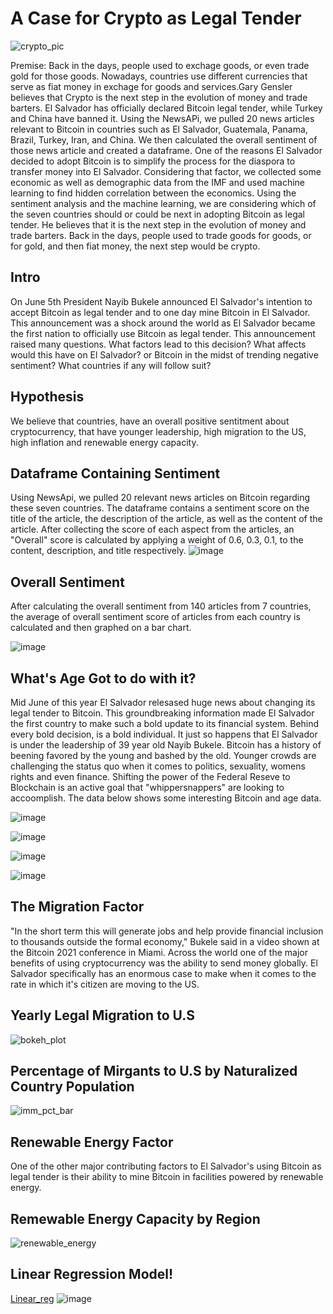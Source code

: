 # A Case for Crypto as Legal Tender
![crypto_pic](https://user-images.githubusercontent.com/78506291/123009759-58e13080-d38b-11eb-8763-e1a69c502e73.PNG)

Premise:  Back in the days, people used to exchage goods, or even trade gold for those goods. Nowadays, countries use different currencies that serve as fiat money in exchage for goods and services.Gary Gensler believes that Crypto is the next step in the evolution of money and trade barters. El Salvador has officially declared Bitcoin legal tender, while Turkey and China have banned it. Using the NewsAPi, we pulled 20 news articles relevant to Bitcoin in countries such as El Salvador, Guatemala, Panama, Brazil, Turkey, Iran, and China. We then calculated the overall sentiment of those news article and created a dataframe. One of the reasons El Salvador decided to adopt Bitcoin is to simplify the process for the diaspora to transfer money into El Salvador. Considering that factor, we collected some economic as well as demographic data from the IMF and used machine learning to find hidden correlation between the economics. Using the sentiment analysis and the machine learning, we are considering which of the seven countries should or could be next in adopting Bitcoin as legal tender. He believes that it is the next step in the evolution of money and trade barters. Back in the days, people used to trade goods for goods, or for gold, and then fiat money, the next step would be crypto.

## Intro
On June 5th President Nayib Bukele announced El Salvador's intention to accept Bitcoin as legal tender and to one day mine Bitcoin in El Salvador. This announcement was a shock around the world as El Salvador became the first nation to officially use Bitcoin as legal tender. This announcement raised many questions. What factors lead to this decision? What affects would this have on El Salvador? or Bitcoin in the midst of trending negative sentiment?  What countries if any will follow suit? 

## Hypothesis
We believe that countries, have an overall positive sentitment about cryptocurrency, that have younger leadership, high migration to the US, high inflation and renewable energy capacity. 

## Dataframe Containing Sentiment

Using NewsApi, we pulled 20 relevant news articles on Bitcoin regarding these seven countries. The dataframe contains a sentiment score on the title of the article,
the description of the article, as well as the content of the article. After collecting the score of each aspect from the articles, an "Overall" score is calculated by applying a weight of 0.6, 0.3, 0.1, to the content, description, and title respectively.
![image](https://user-images.githubusercontent.com/79224741/122848608-e7947580-d2d7-11eb-9dd4-0620af42aac6.png)

## Overall Sentiment
After calculating the overall sentiment from 140 articles from 7 countries, the average of overall sentiment score of articles from each country is calculated and then graphed on a bar chart.

![image](https://user-images.githubusercontent.com/79224741/122849132-edd72180-d2d8-11eb-97ac-0509a78b8d82.png)

## What's Age Got to do with it?
Mid June of this year El Salvador relesased huge news about changing its legal tender to Bitcoin. This groundbreaking information made El Salvador the first country to make such a bold update to its financial system. Behind every bold decision, is a bold individual. It just so happens that El Salvador is under the leadership of 39 year old Nayib Bukele. Bitcoin has a history of beening favored by the young and bashed by the old. Younger crowds are challenging the status quo when it comes to politics, sexuality, womens rights and even finance. Shifting the power of the Federal Reseve to Blockchain is an active goal that "whippersnappers" are looking to accoomplish. The data below shows some interesting Bitcoin and age data.

![image](https://user-images.githubusercontent.com/79435102/122999026-bf5e5280-d37b-11eb-98f0-8f3a4f26d4a1.png)

![image](https://user-images.githubusercontent.com/79435102/122999212-fa608600-d37b-11eb-9b90-4756633dd940.png)

![image](https://user-images.githubusercontent.com/79435102/122999299-15cb9100-d37c-11eb-813c-49e4c6ee0be3.png)

![image](https://user-images.githubusercontent.com/79435102/122999367-31369c00-d37c-11eb-98a8-057fd03358ed.png)

## The Migration Factor
"In the short term this will generate jobs and help provide financial inclusion to thousands outside the formal economy," Bukele said in a video shown at the Bitcoin 2021 conference in Miami. Across the world one of the major benefits of using cryptocurrency was the ability to send money globally. El Salvador specifically has an enormous case to make when it comes to the rate in which it's citizen are moving to the US. 

## Yearly Legal Migration to U.S
![bokeh_plot](https://user-images.githubusercontent.com/78506291/123001051-50362d80-d37e-11eb-9c28-8315db4f0339.png)

## Percentage of Mirgants to U.S by Naturalized Country Population
![imm_pct_bar](https://user-images.githubusercontent.com/78506291/123002012-6395c880-d37f-11eb-9a95-fddd3603761b.PNG)

## Renewable Energy Factor
One of the other major contributing factors to El Salvador's using Bitcoin as legal tender is their ability to mine Bitcoin in facilities powered by renewable energy. 

## Remewable Energy Capacity by Region
![renewable_energy](https://user-images.githubusercontent.com/78506291/123003222-e4a18f80-d380-11eb-99d2-9ff65e985e56.PNG)

## Linear Regression Model!
[Linear_reg](https://user-images.githubusercontent.com/78506291/123010031-d0af5b00-d38b-11eb-807d-ed9920caa63e.PNG)
![image](https://user-images.githubusercontent.com/78506291/123010145-018f9000-d38c-11eb-929c-1504f0fe0a5a.png)


